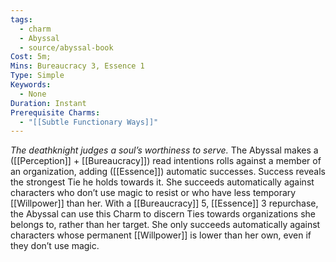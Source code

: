 ```yaml
---
tags:
  - charm
  - Abyssal
  - source/abyssal-book
Cost: 5m; 
Mins: Bureaucracy 3, Essence 1
Type: Simple
Keywords:
  - None
Duration: Instant
Prerequisite Charms:
  - "[[Subtle Functionary Ways]]"
---
```

*The deathknight judges a soul’s worthiness to serve.*
The Abyssal makes a ([[Perception]] + [[Bureaucracy]]) read intentions rolls against a member of an organization, adding ([[Essence]]) automatic successes. Success reveals the strongest Tie he holds towards it.
She succeeds automatically against characters who don’t use magic to resist or who have less temporary [[Willpower]] than her.
With a [[Bureaucracy]] 5, [[Essence]] 3 repurchase, the Abyssal can use this Charm to discern Ties towards organizations she belongs to, rather than her target. She only succeeds automatically against characters whose permanent [[Willpower]] is lower than her own, even if they don’t use magic.